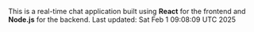 This is a real-time chat application built using **React** for the frontend and **Node.js** for the backend.
Last updated: Sat Feb  1 09:08:09 UTC 2025
